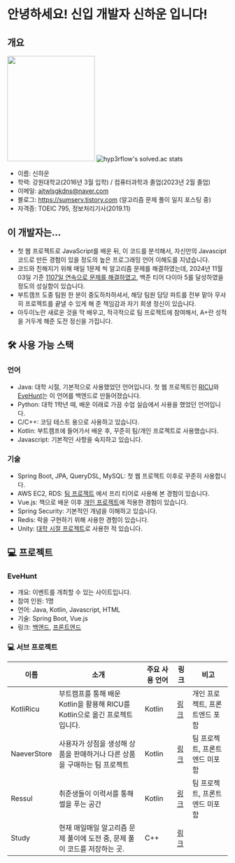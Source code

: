 # 안녕하세요! 신입 개발자 신하운 입니다!

## 개요
<img src="https://github.com/tlsgkdns/tlsgkdns/assets/24753709/502f6bd9-6437-4688-836b-e3c695eb9bdd" width=200 height=240 /> ![hyp3rflow's solved.ac stats](https://github-readme-solvedac.hyp3rflow.vercel.app/api/?handle=tlsgkdns)
- 이름: 신하운
- 학력: 강원대학교(2016년 3월 입학) / 컴퓨터과학과 졸업(2023년 2월 졸업)
- 이메일: ajtwlsgkdns@naver.com <br>
- 블로그: https://sumserv.tistory.com (알고리즘 문제 풀이 일지 포스팅 중)
- 자격증: TOEIC 795, 정보처리기사(2019.11)

## 이 개발자는...
- 첫 웹 프로젝트로 JavaScript를 배운 뒤, 이 코드를 분석해서, 자신만의 Javascipt 코드로 만든 경험이 있을 정도의 높은 프로그래밍 언어 이해도를 지녔습니다.
- 코드와 친해지기 위해 매일 1문제 씩 알고리즘 문제를 해결하였는데, 2024년 11월 03일 기준 [1107일 연속으로 문제를 해결하였고](https://solved.ac/profile/tlsgkdns), 백준 티어 다이아 5를 달성하였을 정도의 성실함이 있습니다.
- 부트캠프 도중 팀원 한 분이 중도하차하셔서, 해당 팀원 담당 파트를 전부 맡아 무사히 프로젝트를 끝낼 수 있게 해 준 책임감과 자기 희생 정신이 있습니다.
- 아두이노란 새로운 것을 막 배우고, 적극적으로 팀 프로젝트에 참여해서, A+란 성적을 거두게 해준 도전 정신을 가집니다.
## 🛠️ 사용 가능 스택
### 언어
- Java: 대학 시절, 기본적으로 사용했었던 언어입니다. 첫 웹 프로젝트인 [RICU](https://github.com/tlsgkdns/ricu)와 [EveHunt](https://github.com/tlsgkdns/EveHuntJava)는 이 언어를 백엔드로 만들어졌습니다.
- Python: 대학 1학년 때, 배운 이래로 가끔 수업 실습에서 사용을 했었던 언어입니다.
- C/C++: 코딩 테스트 용으로 사용하고 있습니다.
- Kotlin: 부트캠프에 들어가서 배운 후, 꾸준히 팀/개인 프로젝트로 사용했습니다.
- Javascript: 기본적인 사항을 숙지하고 있습니다.
### 기술
 - Spring Boot, JPA, QueryDSL, MySQL: 첫 웹 프로젝트 이후로 꾸준히 사용합니다.
 - AWS EC2, RDS: [팀 프로젝트](https://github.com/tlsgkdns/NaeverStore) 에서 프리 티어로 사용해 본 경험이 있습니다.
 - Vue.js: 책으로 배운 이후 [개인 프로젝트](https://github.com/tlsgkdns/EveHuntVue)에 적용한 경험이 있습니다.
 - Spring Security: 기본적인 개념을 이해하고 있습니다.
 - Redis: 락을 구현하기 위해 사용한 경험이 있습니다.
 - Unity: [대학 시절 프로젝트](https://github.com/tlsgkdns/exerHero)로 사용한 적 있습니다.
## 💻 프로젝트
### EveHunt 
- 개요: 이벤트를 개최할 수 있는 사이트입니다. 
- 참여 인원: 1명
- 언어: Java, Kotlin, Javascript, HTML
- 기술: Spring Boot, Vue.js
- 링크: [백엔드](https://github.com/tlsgkdns/EveHuntJava), [프론트엔드](https://github.com/tlsgkdns/EveHuntVue)

### 💻 서브 프로젝트
| 이름 | 소개 | 주요 사용 언어 | 링크 | 비고
| --- | --- | --- | --- | ---
| KotliRicu | 부트캠프를 통해 배운 Kotlin을 활용해 RICU를 Kotlin으로 옮긴 프로젝트입니다.| Kotlin | [링크](https://github.com/tlsgkdns/RicuKotlin) | 개인 프로젝트, 프론트엔드 포함
| NaeverStore | 사용자가 상점을 생성해 상품을 판매하거나 다른 상품을 구매하는 팀 프로젝트| Kotlin | [링크](https://github.com/tlsgkdns/NaeverStore) | 팀 프로젝트, 프론트엔드 미포함
| Ressul | 취준생들이 이력서를 통해 썰을 푸는 공간 | Kotlin | [링크](https://github.com/tlsgkdns/Ressul)| 팀 프로젝트, 프론트엔드 미포함
| Study | 현재 매일매일 알고리즘 문제 풀이에 도전 중, 문제 풀이 코드를 저장하는 곳.| C++ | [링크](https://github.com/tlsgkdns/study) |


